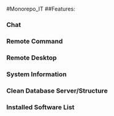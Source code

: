 #Monorepo_IT
##Features:
###  Chat
###  Remote Command
###  Remote Desktop
###  System Information
###  Clean Database Server/Structure
###  Installed Software List
